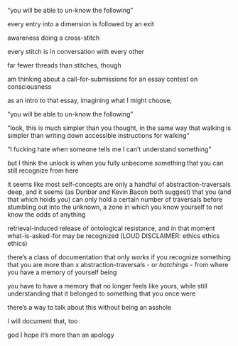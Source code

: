 “you will be able to un-know the following”

every entry into a dimension is followed by an exit

awareness doing a cross-stitch

every stitch is in conversation with every other

far fewer threads than stitches, though

am thinking about a call-for-submissions for an essay contest on consciousness

as an intro to that essay, imagining what I might choose,

“you will be able to un-know the following”

“look, this is much simpler than you thought, in the same way that walking is simpler than writing down accessible instructions for walking”

“I fucking hate when someone tells me I can’t understand something”

but I think the unlock is when you fully unbecome something that you can still recognize from here

it seems like most self-concepts are only a handful of abstraction-traversals deep, and it seems (as Dunbar and Kevin Bacon both suggest) that you (and that which holds you) can only hold a certain number of traversals before stumbling out into the unknown, a zone in which you know yourself to not know the odds of anything

retrieval-induced release of ontological resistance, and in that moment what-is-asked-for may be recognized (LOUD DISCLAIMER: ethics ethics ethics)

there’s a class of documentation that only *works* if you recognize something that you are more than x abstraction-traversals - or *hatchings* - from where you have a memory of yourself being

you have to have a memory that no longer feels like yours, while still understanding that it belonged to something that you once were

there’s a way to talk about this without being an asshole

I will document that, too

god I hope it’s more than an apology
